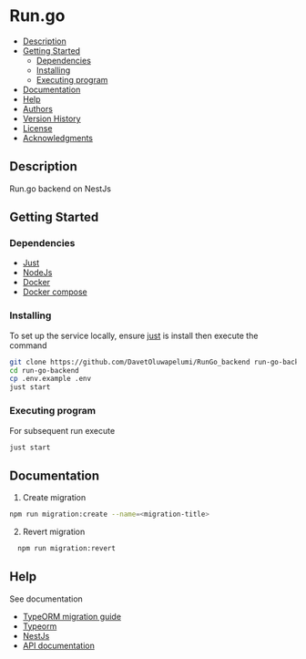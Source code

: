# Run.go

- [Description](#description)
- [Getting Started](#getting-started)
  - [Dependencies](#dependencies)
  - [Installing](#installing)
  - [Executing program](#executing-program)
- [Documentation](#documentation)
- [Help](#help)
- [Authors](#authors)
- [Version History](#version-history)
- [License](#license)
- [Acknowledgments](#acknowledgments)

## Description

Run.go backend on NestJs

## Getting Started

### Dependencies

- [Just](https://just.systems)
- [NodeJs](https://nodejs.org)
- [Docker](https://docker.com)
- [Docker compose](https://docs.docker.com/compose/)

### Installing

To set up the service locally, ensure [just](https://just.systems) is install
then execute the command

```sh
git clone https://github.com/DavetOluwapelumi/RunGo_backend run-go-backend
cd run-go-backend
cp .env.example .env
just start
```

### Executing program

For subsequent run execute

```sh
just start
```

## Documentation

1. Create migration

  ```sh
  npm run migration:create --name=<migration-title> 

   ```

2. Revert migration

  ```sh
    npm run migration:revert
 ```

## Help
See documentation 
- [TypeORM migration guide](https://github.com/typeorm/typeorm/blob/master/docs/migrations.md)
- [Typeorm](https://typeorm.io)
- [NestJs](https://nestjs.com)
- [API documentation](https://documenter.getpostman.com/view/18058225/2sAYdhHpNK)

